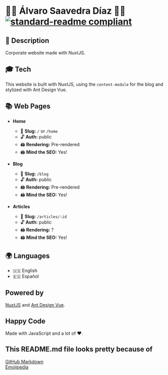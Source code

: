 # 🧑‍💻 Álvaro Saavedra Díaz 🧑‍💻 [![standard-readme compliant](https://img.shields.io/badge/readme%20style-standard-brightgreen.svg?style=flat-square)](https://github.com/RichardLitt/standard-readme)

## 🔖 Description

Corporate website made with NuxtJS.

## 🎓 Tech

This website is built with NuxtJS, using the `content-module` for the blog and stylized with Ant Design Vue.

## 📚 Web Pages

- **Home**

  - 🔔 **Slug:** `/` or `/home`
  - 🔓 **Auth:** public
  - 🖨️ **Rendering:** Pre-rendered
  - 🖨️ **Mind the SEO:** Yes!

- **Blog**

  - 🔔 **Slug:** `/blog`
  - 🔓 **Auth:** public
  - 🖨️ **Rendering:** Pre-rendered
  - 🖨️ **Mind the SEO:** Yes!

- **Articles**

  - 🔔 **Slug:** `/articles/:id`
  - 🔓 **Auth:** public
  - 🖨️ **Rendering:** ?
  - 🖨️ **Mind the SEO:** Yes!

## 🌍 Languages

- 🇺🇸 English
- 🇪🇸 Español

## Powered by

[NuxtJS](https://nuxtjs.org/) and [Ant Design Vue](https://www.antdv.com/docs/vue/introduce/).

## Happy Code

Made with JavaScript and a lot of ❤️.

## This README.md file looks pretty because of

[GitHub Markdown](https://guides.github.com/features/mastering-markdown/) \
[Emojipedia](https://emojipedia.org/)
